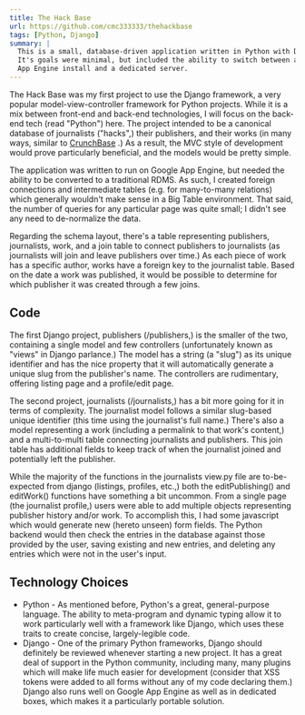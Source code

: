 ```yaml
---
title: The Hack Base
url: https://github.com/cmc333333/thehackbase
tags: [Python, Django]
summary: |
  This is a small, database-driven application written in Python with Django.
  It's goals were minimal, but included the ability to switch between a Google
  App Engine install and a dedicated server.
---
```


The Hack Base was my first project to use the Django framework, a very popular
model-view-controller framework for Python projects. While it is a mix between
front-end and back-end technologies, I will focus on the back-end tech (read
"Python") here. The project intended to be a canonical database of journalists
("hacks",) their publishers, and their works (in many ways, similar to
[CrunchBase](http://www.crunchbase.com/) .) As a result, the MVC style of
development would prove particularly beneficial, and the models would be
pretty simple.

The application was written to run on Google App Engine, but needed the
ability to be converted to a traditional RDMS. As such, I created foreign
connections and intermediate tables (e.g. for many-to-many relations) which
generally wouldn't make sense in a Big Table environment. That said, the
number of queries for any particular page was quite small; I didn't see any
need to de-normalize the data.

Regarding the schema layout, there's a table representing publishers,
journalists, work, and a join table to connect publishers to journalists (as
journalists will join and leave publishers over time.) As each piece of work
has a specific author, works have a foreign key to the journalist table. Based
on the date a work was published, it would be possible to determine for which
publisher it was created through a few joins.

## Code

The first Django project, publishers (/publishers,) is the smaller of the two,
containing a single model and few controllers (unfortunately known as "views"
in Django parlance.) The model has a string (a "slug") as its unique
identifier and has the nice property that it will automatically generate a
unique slug from the publisher's name. The controllers are rudimentary,
offering listing page and a profile/edit page.

The second project, journalists (/journalists,) has a bit more going for it in
terms of complexity. The journalist model follows a similar slug-based unique
identifier (this time using the journalist's full name.) There's also a model
representing a work (including a permalink to that work's content,) and a
multi-to-multi table connecting journalists and publishers. This join table
has additional fields to keep track of when the journalist joined and
potentially left the publisher.

While the majority of the functions in the journalists view.py file are
to-be-expected from django (listings, profiles, etc.,) both the
editPublishing() and editWork() functions have something a bit uncommon. From
a single page (the journalist profile,) users were able to add multiple
objects representing publisher history and/or work. To accomplish this, I had
some javascript which would generate new (hereto unseen) form fields. The
Python backend would then check the entries in the database against those
provided by the user, saving existing and new entries, and deleting any
entries which were not in the user's input.

## Technology Choices

* Python - As mentioned before, Python's a great, general-purpose language.
  The ability to meta-program and dynamic typing allow it to work particularly
  well with a framework like Django, which uses these traits to create
  concise, largely-legible code.
* Django - One of the primary Python frameworks, Django should definitely be
  reviewed whenever starting a new project.  It has a great deal of support in
  the Python community, including many, many plugins which will make life much
  easier for development (consider that XSS tokens were added to all forms
  without any of my code declaring them.) Django also runs well on Google App
  Engine as well as in dedicated boxes, which makes it a particularly portable
  solution.
